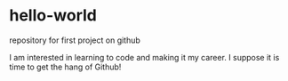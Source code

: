 # hello-world
repository for first project on github

I am interested in learning to code and making it my career. I suppose it is time to get the hang of Github!
